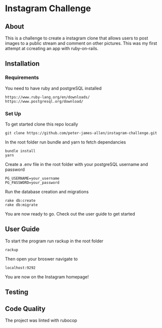 Instagram Challenge
===================

About
-------
This is a challenge to create a instagram clone that allows users to post images to a public stream and comment on other pictures. This was my first attempt at ccreating an app with ruby-on-rails.



Installation
----
### Requirements
You need to have ruby and postgreSQL installed
```
https://www.ruby-lang.org/en/downloads/
https://www.postgresql.org/download/
```

### Set Up

To get started clone this repo locally
```
git clone https://github.com/peter-james-allen/instagram-challenge.git
```

In the root folder run bundle and yarn to fetch dependancies
```
bundle install
yarn
```

Create a .env file in the root folder with your postgreSQL username and password
```
PG_USERNAME=your_username
PG_PASSWORD=your_password
```

Run the database creation and migrations
```
rake db:create
rake db:migrate
```

You are now ready to go. Check out the user guide to get started

User Guide
----
To start the program run rackup in the root folder
```
rackup
```
Then open your broswer navigate to
```
localhost:9292
```
You are now on the Instagram homepage!

Testing
----

## Code Quality

The project was linted with rubocop
